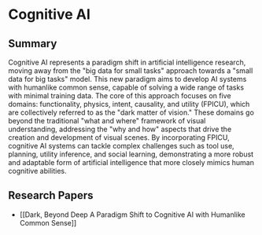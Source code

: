 # Cognitive AI

## Summary
 Cognitive AI represents a paradigm shift in artificial intelligence research, moving away from the "big data for small tasks" approach towards a "small data for big tasks" model. This new paradigm aims to develop AI systems with humanlike common sense, capable of solving a wide range of tasks with minimal training data. The core of this approach focuses on five domains: functionality, physics, intent, causality, and utility (FPICU), which are collectively referred to as the "dark matter of vision." These domains go beyond the traditional "what and where" framework of visual understanding, addressing the "why and how" aspects that drive the creation and development of visual scenes. By incorporating FPICU, cognitive AI systems can tackle complex challenges such as tool use, planning, utility inference, and social learning, demonstrating a more robust and adaptable form of artificial intelligence that more closely mimics human cognitive abilities.
## Research Papers

- [[Dark, Beyond Deep A Paradigm Shift to Cognitive AI with Humanlike Common Sense]]
